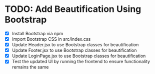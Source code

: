 # TODO: Add Beautification Using Bootstrap

- [x] Install Bootstrap via npm
- [x] Import Bootstrap CSS in src/index.css
- [x] Update Header.jsx to use Bootstrap classes for beautification
- [x] Update Footer.jsx to use Bootstrap classes for beautification
- [x] Update LoginPage.jsx to use Bootstrap classes for beautification
- [x] Test the updated UI by running the frontend to ensure functionality remains the same
